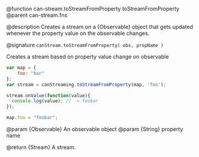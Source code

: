 @function can-stream.toStreamFromProperty toStreamFromProperty
@parent can-stream.fns


@description Creates a stream on a {Observable} object that gets updated whenever the property value on the observable changes.

@signature `canStream.toStreamFromProperty( obs, propName )`

  Creates a stream based on property value change on observable

  ```js
  var map = {
      foo: "bar"
  };
  var stream = canStreaming.toStreamFromProperty(map, 'foo');

  stream.onValue(function(value){
    console.log(value); // -> foobar
  });

  map.foo = "foobar";
  ```
  @param {Observable} An observable object
  @param {String} property name

  @return {Stream} A stream.
